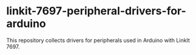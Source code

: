# linkit-7697-peripheral-drivers-for-arduino
This repository collects drivers for peripherals used in Arduino with LinkIt 7697.

